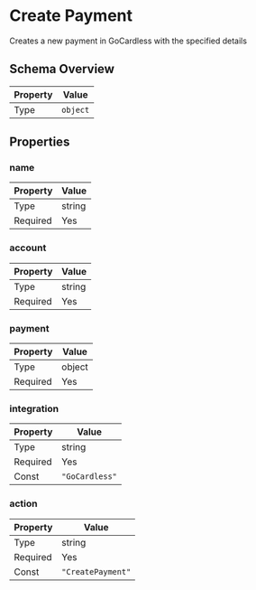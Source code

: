 # Create Payment

Creates a new payment in GoCardless with the specified details

## Schema Overview

| Property | Value |
|----------|-------|
| Type | `object` |

## Properties

### name

| Property | Value |
|----------|-------|
| Type | string |
| Required | Yes |

### account

| Property | Value |
|----------|-------|
| Type | string |
| Required | Yes |

### payment

| Property | Value |
|----------|-------|
| Type | object |
| Required | Yes |

### integration

| Property | Value |
|----------|-------|
| Type | string |
| Required | Yes |
| Const | `"GoCardless"` |

### action

| Property | Value |
|----------|-------|
| Type | string |
| Required | Yes |
| Const | `"CreatePayment"` |

